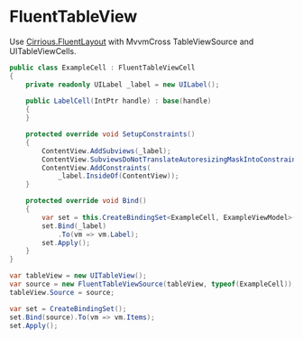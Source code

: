 # FluentTableView
Use [Cirrious.FluentLayout](https://github.com/FluentLayout/Cirrious.FluentLayout) with MvvmCross TableViewSource and UITableViewCells.

```C#
public class ExampleCell : FluentTableViewCell
{
    private readonly UILabel _label = new UILabel();
    
    public LabelCell(IntPtr handle) : base(handle)
    {
    }

    protected override void SetupConstraints()
    {
        ContentView.AddSubviews(_label);
        ContentView.SubviewsDoNotTranslateAutoresizingMaskIntoConstraints();
        ContentView.AddConstraints(
            _label.InsideOf(ContentView));
    }

    protected override void Bind()
    {
        var set = this.CreateBindingSet<ExampleCell, ExampleViewModel>();
        set.Bind(_label)
            .To(vm => vm.Label);
        set.Apply();
    }
}
```

```C#
var tableView = new UITableView();
var source = new FluentTableViewSource(tableView, typeof(ExampleCell));
tableView.Source = source;

var set = CreateBindingSet();
set.Bind(source).To(vm => vm.Items);
set.Apply();
```
